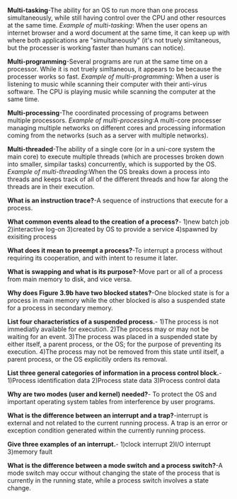 **Multi-tasking**-The ability for an OS to run more than one process simultaneously, while still having control over the CPU and other resources at the same time.
*Example of multi-tasking*: When the user opens an internet browser and a word document at the same time, it can keep up with where both applications are "simultaneously" (it's not truely simltaneous, but the processer is working faster than humans can notice).


**Multi-programming**-Several programs are run at the same time on a processor. While it is not truely simltaneous, it appears to be because the processer works so fast.
*Example of multi-programming*: When a user is listening to music while scanning their computer with their anti-virus software. The CPU is playing music while scanning the computer at the same time.


**Multi-processing**-The coordinated processing of programs between multiple processors.
*Example of multi-processing*:A multi-core processer managing multiple networks on different cores and processing information coming from the networks (such as a server with multiple networks).


**Multi-threaded**-The ability of a single core (or in a uni-core system the main core) to execute multiple threads (which are processes broken down into smaller, simpilar tasks) concurrently, which is supported by the OS.
*Example of multi-threading*:When the OS breaks down a process into threads and keeps track of all of the different threads and how far along the threads are in their execution.


**What is an instruction trace?**-A sequence of instructions that execute for a process.


**What common events alead to the creation of a process?**- 
1)new batch job
2)interactive log-on
3)created by OS to provide a service
4)spawned by exisiting process


**What does it mean to preempt a process?**-To interrupt a process without requiring its cooperation, and with intent to resume it later.


**What is swapping and what is its purpose?**-Move part or all of a process from main memory to disk, and vice versa.


**Why does Figure 3.9b have two blocked states?**-One blocked state is for a process in main memory while the other blocked is also a suspended state for a process in secondary memory.


**List four characteristics of a suspended process.**-
1)The process is not immediatly available for execution.
2)The process may or may not be waiting for an event.
3)The process was placed in a suspended state by either itself, a parent process, or the OS; for the purpose of preventing its execution.
4)The process may not be removed from this state until itself, a parent process, or the OS explicitily orders its removal.


**List three general categories of information in a process control block.**-
1)Process identification data
2)Process state data
3)Process control data


**Why are two modes (user and kernel) needed?**- To protect the OS and important operating system tables from interference by user programs.


**What is the difference between an interrupt and a trap?**-interrupt is external and not related to the current running process. A trap is an error or exception condition generated within the currently running process.


**Give three examples of an interrupt.**-
1)clock interrupt
2)I/O interrupt
3)memory fault


**What is the difference between a mode switch and a process switch?**-A mode switch may occur without changing the state of the process that is currently in the running state, while a process switch involves a state change.